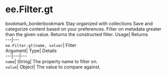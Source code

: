  
#  ee.Filter.gt 
bookmark_borderbookmark Stay organized with collections  Save and categorize content based on your preferences. 
Filter on metadata greater than the given value. 
Returns the constructed filter.
Usage| Returns  
---|---  
`ee.Filter.gt(name, value)`| Filter  
Argument| Type| Details  
---|---|---  
`name`| String| The property name to filter on.  
`value`| Object| The value to compare against.  

